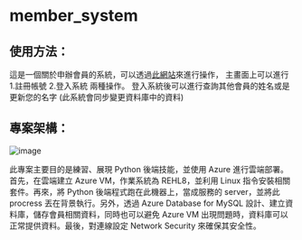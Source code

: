 # member_system

## 使用方法：
這是一個關於申辦會員的系統，可以透過[此網站](http://20.24.70.9:3000)來進行操作，
主畫面上可以進行 1.註冊帳號 2.登入系統 兩種操作。
登入系統後可以進行查詢其他會員的姓名或是更新您的名字
(此系統會同步變更資料庫中的資料)

## 專案架構：
![image](https://user-images.githubusercontent.com/99674906/167289207-6aa5153b-fdb6-4787-8340-6b91f4675e72.png)

此專案主要目的是練習、展現 Python 後端技能，並使用 Azure 進行雲端部署。首先，在雲端建立 Azure VM，作業系統為 REHL8，並利用 Linux 指令安裝相關套件。再來，將 Python 後端程式跑在此機器上，當成服務的 server，並將此 procress 丟在背景執行。另外，透過 Azure Database for MySQL 設計、建立資料庫，儲存會員相關資料，同時也可以避免 Azure VM 出現問題時，資料庫可以正常提供資料。最後，對連線設定 Network Security 來確保其安全性。
